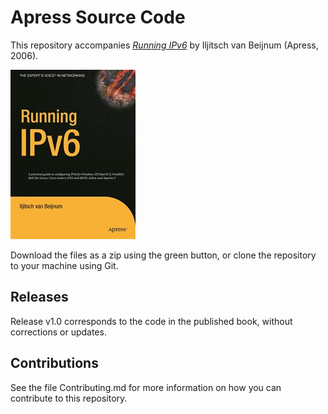 # Apress Source Code

This repository accompanies [*Running IPv6*](http://www.apress.com/9781590595275) by Iljitsch van Beijnum (Apress, 2006).

![Cover image](9781590595275.jpg)

Download the files as a zip using the green button, or clone the repository to your machine using Git.

## Releases

Release v1.0 corresponds to the code in the published book, without corrections or updates.

## Contributions

See the file Contributing.md for more information on how you can contribute to this repository.
